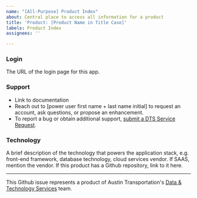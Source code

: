 ```yaml
---
name: "[All-Purpose] Product Index"
about: Central place to access all information for a product
title: 'Product: [Product Name in Title Case]'
labels: Product Index
assignees: ''

---
```


<!-- Description:
Write a concise, jargon + acronym-free 1-2 sentences. This text appears on the "Products" page, so should be easy for any visitor, from a Council member to a prospective DTS intern, to understand. You may follow one of these loose formulas:

This [platform] [product] [adds value] for [customer].
This [platform] [what] [why] [who].
Platforms:
   - Knack
   - Power BI
   - Custom-built
-->

### Login

The URL of the login page for this app.

### Support

- Link to documentation
- Reach out to [power user first name + last name initial] to request an account, ask questions, or propose an enhancement.
- To report a bug or obtain additional support, [submit a DTS Service Request](https://atd.knack.com/dts#new-service-request/). 

### Technology

A brief description of the technology that powers the application stack, e.g. front-end framework, database technology, cloud services vendor. If SAAS, mention the vendor. If this product has a Github repository, link to it here.

<!-- Image
     See [https://atd-dts.gitbook.io/wiki/product-ops/dts-website#images](https://atd-dts.gitbook.io/wiki/product-ops/index-issue-specifications#index-issue-images) for instructions. Add as many images as desired, anywhere in this page. The first will be used as the product's thumbnail image on the website.
-->

---
This Github issue represents a product of Austin Transportation's [Data & Technology Services](https://austinmobility.io/) team.

<!-- Don't forget to add a new "Product:" label here: https://github.com/cityofaustin/atd-data-tech/labels. Use the hex code #3D3D3D. -->
